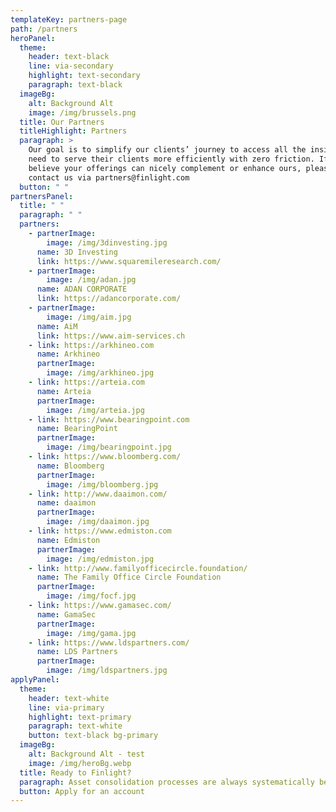 ```yaml
---
templateKey: partners-page
path: /partners
heroPanel:
  theme:
    header: text-black
    line: via-secondary
    highlight: text-secondary
    paragraph: text-black
  imageBg:
    alt: Background Alt
    image: /img/brussels.png
  title: Our Partners
  titleHighlight: Partners
  paragraph: >
    Our goal is to simplify our clients’ journey to access all the insights they
    need to serve their clients more efficiently with zero friction. If you
    believe your offerings can nicely complement or enhance ours, please do
    contact us via partners@finlight.com
  button: " "
partnersPanel:
  title: " "
  paragraph: " "
  partners:
    - partnerImage:
        image: /img/3dinvesting.jpg
      name: 3D Investing
      link: https://www.squaremileresearch.com/
    - partnerImage:
        image: /img/adan.jpg
      name: ADAN CORPORATE
      link: https://adancorporate.com/
    - partnerImage:
        image: /img/aim.jpg
      name: AiM
      link: https://www.aim-services.ch
    - link: https://arkhineo.com
      name: Arkhineo
      partnerImage:
        image: /img/arkhineo.jpg
    - link: https://arteia.com
      name: Arteia
      partnerImage:
        image: /img/arteia.jpg
    - link: https://www.bearingpoint.com
      name: BearingPoint
      partnerImage:
        image: /img/bearingpoint.jpg
    - link: https://www.bloomberg.com/
      name: Bloomberg
      partnerImage:
        image: /img/bloomberg.jpg
    - link: http://www.daaimon.com/
      name: daaimon
      partnerImage:
        image: /img/daaimon.jpg
    - link: https://www.edmiston.com
      name: Edmiston
      partnerImage:
        image: /img/edmiston.jpg
    - link: http://www.familyofficecircle.foundation/
      name: The Family Office Circle Foundation
      partnerImage:
        image: /img/focf.jpg
    - link: https://www.gamasec.com/
      name: GamaSec
      partnerImage:
        image: /img/gama.jpg
    - link: https://www.ldspartners.com/
      name: LDS Partners
      partnerImage:
        image: /img/ldspartners.jpg
applyPanel:
  theme:
    header: text-white
    line: via-primary
    highlight: text-primary
    paragraph: text-white
    button: text-black bg-primary
  imageBg:
    alt: Background Alt - test
    image: /img/heroBg.webp
  title: Ready to Finlight?
  paragraph: Asset consolidation processes are always systematically better with Finlight.
  button: Apply for an account
---
```


